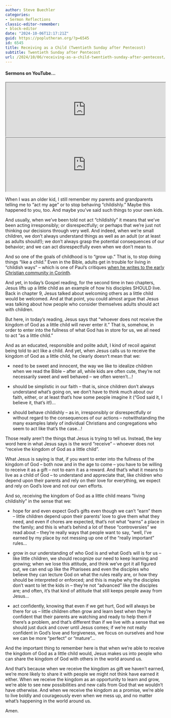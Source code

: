 ```yaml
---
author: Steve Buechler
categories:
- Sermon Reflections
classic-editor-remember:
- block-editor
date: "2024-10-06T12:17:21Z"
guid: https://poplutheran.org/?p=6545
id: 6545
title: Receiving as a Child (Twentieth Sunday after Pentecost)
subtitle: Twentieth Sunday after Pentecost
url: /2024/10/06/receiving-as-a-child-twentieth-sunday-after-pentecost/
---
```


#### Sermons on YouTube…

<div class="wp-block-columns is-layout-flex wp-container-core-columns-is-layout-143 wp-block-columns-is-layout-flex"><div class="wp-block-column is-layout-flow wp-block-column-is-layout-flow"><iframe height="170" loading="lazy" src="https://youtube.com/embed/RYrCc6qVxpU" width="100%"></iframe></div><div class="wp-block-column is-layout-flow wp-block-column-is-layout-flow"><iframe height="170" loading="lazy" src="https://youtube.com/embed/71rAH1plMRE" width="100%"></iframe></div></div>


When I was an older kid, I still remember my parents and grandparents telling me to “act my age” or to stop behaving “childishly.” Maybe this happened to you, too. And maybe you’ve said such things to your own kids.

And usually, when we’ve been told not act “childishly” it means that we’ve been acting irresponsibly; or disrespectfully; or perhaps that we’re just not thinking our decisions through very well. And indeed, when we’re small children, we don’t always understand things as well as an adult (or at least as adults should!); we don’t always grasp the potential consequences of our behavior; and we can act disrespectfully even when we don’t mean to.

And so one of the goals of childhood is to “grow up.” That is, to stop doing things “like a child.” Even in the Bible, adults get in trouble for living in “childish ways” – which is one of Paul’s critiques [when he writes to the early Christian community in Corinth](https://bible.oremus.org/?ql=595136695).

And yet, in today’s Gospel reading, for the second time in two chapters, Jesus lifts up a little child as an example of how his disciples SHOULD live. Back in chapter 9, Jesus talked about welcoming others as a little child would be welcomed. And at that point, you could almost argue that Jesus was talking about how people who consider themselves adults should act with children.

But here, in today’s reading, Jesus says that “whoever does not receive the kingdom of God as a little child will never enter it.” That is, somehow, in order to enter into the fullness of what God has in store for us, we all need to act “as a little child.”

And as an educated, responsible and polite adult, I kind of recoil against being told to act like a child. And yet, when Jesus calls us to receive the kingdom of God as a little child, he clearly doesn’t mean that we:

- need to be sweet and innocent, the way we like to idealize children when we read the Bible – after all, while kids are often cute, they’re not necessarily sweet and well behaved – we often weren’t…!

- should be simplistic in our faith – that is, since children don’t always understand what’s going on, we don’t have to think much about our faith, either, or at least that’s how some people imagine it (“God said it, I believe it, that’s it!)…

- should behave childishly – as in, irresponsibly or disrespectfully or without regard to the consequences of our actions – notwithstanding the many examples lately of individual Christians and congregations who seem to act like that’s the case…!

Those really aren’t the things that Jesus is trying to tell us. Instead, the key word here in what Jesus says is the word “receive” – whoever does not “receive the kingdom of God as a little child”.

What Jesus is saying is that, if you want to enter into the fullness of the kingdom of God – both now and in the age to come – you have to be willing to receive it as a gift – not to earn it as a reward. And that’s what it means to live as a child of God – to understand and appreciate that, like children who depend upon their parents and rely on their love for everything, we expect and rely on God’s love and not our own efforts.

And so, receiving the kingdom of God as a little child means “living childishly” in the sense that we:

- hope for and even expect God’s gifts even though we can’t “earn” them – little children depend upon their parents’ love to give them what they need, and even if chores are expected, that’s not what “earns” a place in the family; and this is what’s behind a lot of these “controversies” we read about – they’re really ways that people want to say, “well, I’ve earned by my place by not messing up one of the “really important” rules…

- grow in our understanding of who God is and what God’s will is for us – like little children, we should recognize our need to keep learning and growing; when we lose this attitude, and think we’ve got it all figured out, we can end up like the Pharisees and even the disciples who believe they can lecture God on what the rules really are, or how they should be interpreted or enforced; and this is maybe why the disciples don’t want to let the kids in – they’re not “advanced” like the disciples are; and often, it’s that kind of attitude that still keeps people away from Jesus…

- act confidently, knowing that even if we get hurt, God will always be there for us – little children often grow and learn best when they’re confident that their parents are watching and ready to help them if there’s a problem, and that’s different than if we live with a sense that we should just duck and cover until Jesus comes; if we’re not really confident in God’s love and forgiveness, we focus on ourselves and how we can be more “perfect” or “mature”…

And the important thing to remember here is that when we’re able to receive the kingdom of God as a little child would, Jesus makes us into people who can share the kingdom of God with others in the world around us.

And that’s because when we receive the kingdom as gift we haven’t earned, we’re more likely to share it with people we might not think have earned it either. When we receive the kingdom as an opportunity to learn and grow, we’re able to see new possibilities and new calls from God that we wouldn’t have otherwise. And when we receive the kingdom as a promise, we’re able to live boldly and courageously even when we mess up, and no matter what’s happening in the world around us.

Amen.